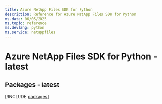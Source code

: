 ```yaml
---
title: Azure NetApp Files SDK for Python
description: Reference for Azure NetApp Files SDK for Python
ms.date: 06/05/2025
ms.topic: reference
ms.devlang: python
ms.service: netappfiles
---
```

# Azure NetApp Files SDK for Python - latest
## Packages - latest
[!INCLUDE [packages](netapp-files-index.md)]